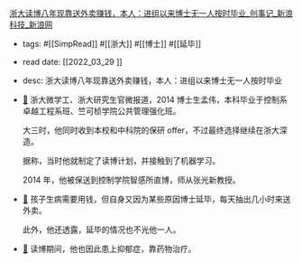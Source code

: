 [浙大读博八年现靠送外卖赚钱，本人：进组以来博士无一人按时毕业_创事记_新浪科技_新浪网](http://finance.sina.com.cn/tech/csj/2022-03-29/doc-imcwiwss8823656.shtml)

- tags: #[[SimpRead]] #[[浙大]] #[[博士]] #[[延毕]]
- read date: [[2022_03_29  ]]
- desc: 浙大读博八年现靠送外卖赚钱，本人：进组以来博士无一人按时毕业
- [📌](<http://localhost:7026/pdf/浙大读博八年现靠送外卖赚钱，本人：进组以来博士无一人按时毕业_创事记_新浪科技_新浪网#id=1648556287741>)  浙大微学工、浙大研究生官微报道，2014 博士生孟伟，本科毕业于控制系卓越工程系班、竺可桢学院公共管理强化班。
  
  大三时，他同时收到本校和中科院的保研 offer，不过最终选择继续在浙大深造。
  
  据称，当时他就制定了读博计划，并接触到了机器学习。
  
  2014 年，他被保送到控制学院智感所直博，师从张光新教授。
- [📌](<http://localhost:7026/pdf/浙大读博八年现靠送外卖赚钱，本人：进组以来博士无一人按时毕业_创事记_新浪科技_新浪网#id=1648556318588>)  孩子生病需要用钱，但自身又因为某些原因博士延毕，每天抽出几小时来送外卖。
  
  此外，他还透露，延毕的情况也不光他一人。
- [📌](<http://localhost:7026/pdf/浙大读博八年现靠送外卖赚钱，本人：进组以来博士无一人按时毕业_创事记_新浪科技_新浪网#id=1648556320767>)  读博期间，他也因此患上抑郁症，靠药物治疗。